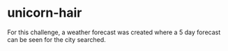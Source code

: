 # unicorn-hair

For this challenge, a weather forecast was created where a 5 day forecast can be seen for the city searched.
